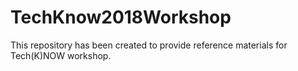 # TechKnow2018Workshop

This repository has been created to provide reference materials for Tech(K)NOW workshop.